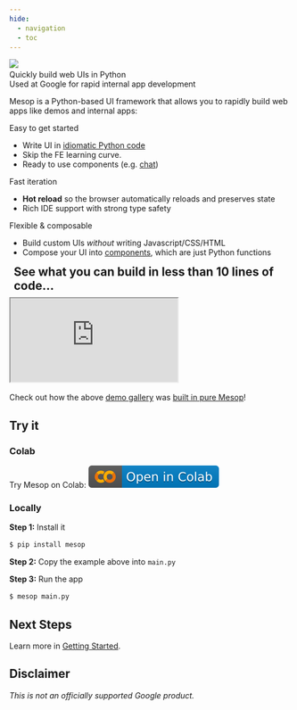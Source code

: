 ```yaml
---
hide:
  - navigation
  - toc
---
```

<!-- Hide page title -->
<style>
  .md-typeset h1 {
    display: none;
  }
</style>

<div class="mascot-image-container">
  <img class="mascot-image" src="./assets/robot_mascot.jpeg"/>
  <div class="mascot-text-container">
    <div class="mascot-text">
      Quickly build web UIs in Python
      <div class="mascot-subtext">
        Used at Google for rapid internal app development
      </div>
    </div>
  </div>
</div>

<div class="mascot-image-spacer"></div>

Mesop is a Python-based UI framework that allows you to rapidly build web apps like demos and internal apps:

<div class="box-row">
  <div class="reason-box">
    <div class="reason-title">Easy to get started</div>
    <ul>
      <li>Write UI in <a href="#demo">idiomatic Python code</a></li>
      <li>Skip the FE learning curve.</li>
      <li>Ready to use components (e.g. <a href="./components/chat/">chat</a>)</li>
    </ul>
  </div>
  <div class="reason-box">
    <div class="reason-title">Fast iteration</div>
    <ul>
      <li><b>Hot reload</b> so the browser automatically reloads and preserves state</li>
      <li>Rich IDE support with strong type safety</li>
    </ul>
  </div>
  <div class="reason-box">
    <div class="reason-title">Flexible & composable</div>
    <ul>
      <li>Build custom UIs <em>without</em> writing Javascript/CSS/HTML</li>
      <li>Compose your UI into <a href="./guides/components/">components</a>, which are just Python functions</li>
    </ul>
  </div>
</div>

<h2 style="margin: 0.5rem"> See what you can build in less than 10 lines of code... </h2>

<iframe class="immersive-demo" src="https://google.github.io/mesop/demo/"></iframe>

Check out how the above [demo gallery](./demo.md) was [built in pure Mesop](https://github.com/google/mesop/blob/main/demo/main.py)!

## Try it

### Colab

Try Mesop on Colab: [![Open In Colab](assets/colab.svg)](https://colab.research.google.com/github/google/mesop/blob/main/notebooks/mesop_colab_getting_started.ipynb)

### Locally

__Step 1:__ Install it

```sh
$ pip install mesop
```

__Step 2:__ Copy the example above into `main.py`

__Step 3:__ Run the app

```sh
$ mesop main.py
```

## Next Steps

Learn more in [Getting Started](./getting_started/installing.md).

## Disclaimer

_This is not an officially supported Google product._
